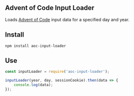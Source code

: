 Advent of Code Input Loader
----
Loads [Advent of Code](http://adventofcode.com/) input data for a specified day and year.

Install
----
`npm install aoc-input-loader`

Use
----
````javascript
const inputLoader = require('aoc-input-loader');

inputLoader(year, day, sessionCookie).then(data => {
    console.log(data);
});
````
